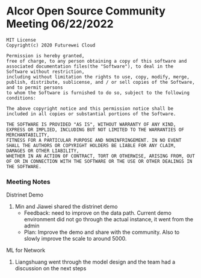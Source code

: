 # Alcor Open Source Community Meeting 06/22/2022


    MIT License
    Copyright(c) 2020 Futurewei Cloud

    Permission is hereby granted,
    free of charge, to any person obtaining a copy of this software and associated documentation files(the "Software"), to deal in the Software without restriction,
    including without limitation the rights to use, copy, modify, merge, publish, distribute, sublicense, and / or sell copies of the Software, and to permit persons
    to whom the Software is furnished to do so, subject to the following conditions:

    The above copyright notice and this permission notice shall be included in all copies or substantial portions of the Software.

    THE SOFTWARE IS PROVIDED "AS IS", WITHOUT WARRANTY OF ANY KIND, EXPRESS OR IMPLIED, INCLUDING BUT NOT LIMITED TO THE WARRANTIES OF MERCHANTABILITY,
    FITNESS FOR A PARTICULAR PURPOSE AND NONINFRINGEMENT. IN NO EVENT SHALL THE AUTHORS OR COPYRIGHT HOLDERS BE LIABLE FOR ANY CLAIM, DAMAGES OR OTHER LIABILITY,
    WHETHER IN AN ACTION OF CONTRACT, TORT OR OTHERWISE, ARISING FROM, OUT OF OR IN CONNECTION WITH THE SOFTWARE OR THE USE OR OTHER DEALINGS IN THE SOFTWARE.


### Meeting Notes

Distrinet Demo 

1. Min and Jiawei shared the distrinet demo
    * Feedback: need to improve on the data path. Current demo  environment did not go through the actual instance, it went from the admin 
    * Plan: Improve the demo and share with the community. Also to slowly improve the scale to around 5000.

ML for Network
1. Liangshuang went through the model design and the team had a discussion on the next steps 